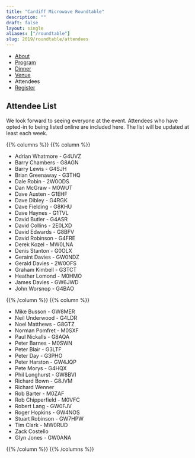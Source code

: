 ```yaml
---
title: "Cardiff Microwave Roundtable"
description: ""
draft: false
layout: single
aliases: ["/roundtable"]
slug: 2019/roundtable/attendees
---
```


<div class="tabs is-centered">
    <ul>
        <li><a href="/events/2019/roundtable">About</a></li>
        <li><a href="/events/2019/roundtable/program">Program</a></li>
        <li><a href="/events/2019/roundtable/dinner">Dinner</a></li>
        <li><a href="/events/2019/roundtable/venue">Venue</a></li>
        <li class=is-active><a>Attendees</a></li>
        <li><a href="/events/2019/roundtable/register">Register</a></li>
    </ul>
</div>
 
## Attendee List 

We look forward to seeing everyone at the event. Attendees who have opted-in to being listed online are included here. The list will be updated at least each week.

{{% columns %}}
{{% column %}}

* Adrian Whatmore - G4UVZ
* Barry Chambers - G8AGN
* Barry Lewis - G4SJH
* Brian Greenaway - G3THQ
* Dale Robin - 2W0ODS
* Dan McGraw - M0WUT
* Dave Austen - G1EHF
* Dave Dibley - G4RGK
* Dave Fielding - G8KHU
* Dave Haynes - G1TVL
* David Butler - G4ASR
* David Collins - 2E0LXD
* David Edwards - G8BFV
* David Robinson - G4FRE
* Derek Kozel - MW0LNA
* Denis Stanton - G0OLX
* Geraint Davies - GW0NDZ
* Gerald Davies - 2W0OFS
* Graham Kimbell - G3TCT
* Heather Lomond - M0HMO
* James Davies - GW6JWD
* John Worsnop - G4BAO

{{% /column %}}
{{% column %}}
  
* Mike Busson - GW8MER
* Neil Underwood - G4LDR
* Noel Matthews - G8GTZ
* Norman Pomfret - M0SXF
* Paul Nickalls - G8AQA
* Peter Barnes - M0SWN
* Peter Blair - G3LTF
* Peter Day - G3PHO
* Peter Harston - GW4JQP
* Pete Morys - G4HQX
* Phil Longhurst - GW8BVI
* Richard Bown - G8JVM
* Richard Wenner
* Rob Barter - M0ZAF
* Rob Chipperfield - M0VFC
* Robert Lang - GW0FJV
* Roger Hopkins - GW4NOS
* Stuart Robinson - GW7HPW
* Tim Clark - MW0RUD
* Zack Costello
* Glyn Jones - GW0ANA

{{% /column %}}
{{% /columns %}}
